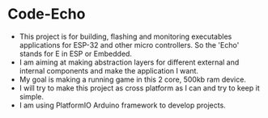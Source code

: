 # Code-Echo
* This project is for building, flashing and monitoring executables applications for ESP-32 and other micro controllers. So the 'Echo' stands for E in ESP or Embedded.
* I am aiming at making abstraction layers for different external and internal components and make the application I want.
* My goal is making a running game in this 2 core, 500kb ram device.
* I will try to make this project as cross platform as I can and try to keep it simple. 
* I am using PlatformIO Arduino framework to develop projects.